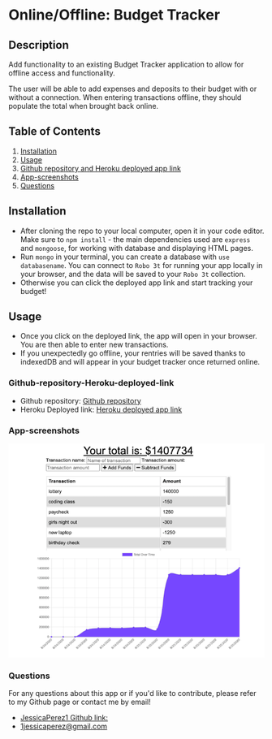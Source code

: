 # Online/Offline: Budget Tracker

## Description

Add functionality to an existing Budget Tracker application to allow for offline access and functionality.

The user will be able to add expenses and deposits to their budget with or without a connection. When entering transactions offline, they should populate the total when brought back online.

## Table of Contents

1. [Installation](#Installation)
2. [Usage](#Usage)
3. [Github repository and Heroku deployed app link](#Github-repository-Heroku-deployed-link)
4. [App-screenshots](#App-screenshots)
5. [Questions](#Questions)

## Installation

- After cloning the repo to your local computer, open it in your code editor. Make sure to `npm install` - the main dependencies used are `express` and `mongoose`, for working with database and displaying HTML pages.
- Run `mongo` in your terminal, you can create a database with `use databasename`. You can connect to `Robo 3t` for running your app locally in your browser, and the data will be saved to your `Robo 3t` collection.
- Otherwise you can click the deployed app link and start tracking your budget!

## Usage

- Once you click on the deployed link, the app will open in your browser. You are then able to enter new transactions.
- If you unexpectedly go offline, your rentries will be saved thanks to indexedDB and will appear in your budget tracker once returned online.

### Github-repository-Heroku-deployed-link

- Github repository:
  [Github repository](https://github.com/JessicaPerez1/Budget-Tracker.git)
- Heroku Deployed link:
  [Heroku deployed app link](https://obscure-wildwood-18662.herokuapp.com/)

### App-screenshots

![Workout Tracker screenshot](assets/budget-tracker.png)

### Questions

For any questions about this app or if you'd like to contribute, please refer to my Github page or contact me by email!

- [JessicaPerez1 Github link:](https://github.com/JessicaPerez1)
- 1jessicaperez@gmail.com
